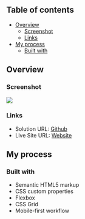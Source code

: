 

## Table of contents

- [Overview](#overview)
  - [Screenshot](#screenshot)
  - [Links](#links)
- [My process](#my-process)
  - [Built with](#built-with)

## Overview



### Screenshot

![](./images/screenshot.jpg)


### Links

- Solution URL: [Github](https://github.com/matiasluduena23/article-preview.github.io)
- Live Site URL: [Website](https://matiasluduena23.github.io/article-preview.github.io/)

## My process

### Built with

- Semantic HTML5 markup
- CSS custom properties
- Flexbox
- CSS Grid
- Mobile-first workflow
